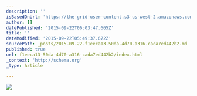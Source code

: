 ```yaml
---
description: ''
isBasedOnUrl: 'https://the-grid-user-content.s3-us-west-2.amazonaws.com/db8f92a4-0940-49f6-9809-14ee6711162f.png'
author: []
datePublished: '2015-09-22T06:03:47.665Z'
title: ''
dateModified: '2015-09-22T05:49:37.672Z'
sourcePath: _posts/2015-09-22-f1eeca13-50da-4d70-a316-cada7ed442b2.md
published: true
url: f1eeca13-50da-4d70-a316-cada7ed442b2/index.html
_context: 'http://schema.org'
_type: Article

---
```

![](https://the-grid-user-content.s3-us-west-2.amazonaws.com/db8f92a4-0940-49f6-9809-14ee6711162f.png)
